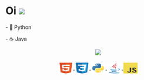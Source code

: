 <h1>Oi <img src="https://media.giphy.com/media/mGcNjsfWAjY5AEZNw6/giphy.gif" width="50"></h1>
<p>- 🐍 Python</p>
<p>- ☕ Java</p>



<div align="center">
  <a href="https://github.com/hugonogo">
  <img height="180em" src="https://github-readme-stats.vercel.app/api/top-langs/?username=hugonogo&layout=compact&langs_count=7&theme=github_dark"/>
</div>

</div>
<div style="display: inline_block" align="center"><br>
  <img align="center" alt="HG-HTML" height="30" width="40" src="https://raw.githubusercontent.com/devicons/devicon/master/icons/html5/html5-original.svg">
  <img align="center" alt="HG-CSS" height="30" width="40" src="https://raw.githubusercontent.com/devicons/devicon/master/icons/css3/css3-original.svg">
  <img align="center" alt="HG-Python" height="30" width="40" src="https://raw.githubusercontent.com/devicons/devicon/master/icons/python/python-original.svg">
  <img align="center" alt="HG-Java" height="30" width="40" src="https://raw.githubusercontent.com/devicons/devicon/master/icons/java/java-original.svg">
  <img align="center" alt="HG-Java" height="30" width="40" src="https://raw.githubusercontent.com/devicons/devicon/master/icons/javascript/javascript-original.svg">
  
</div>
  
